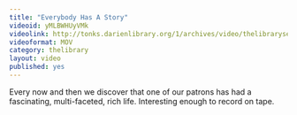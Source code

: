 ```yaml
---
title: "Everybody Has A Story"
videoid: yMLBWHUyVMk
videolink: http://tonks.darienlibrary.org/1/archives/video/thelibraryseries/s01e16-tl-everybody_has_a_story.mov
videoformat: MOV
category: thelibrary
layout: video
published: yes
---
```


Every now and then we discover that one of our patrons has had a fascinating, multi-faceted, rich life. Interesting enough to record on tape.
